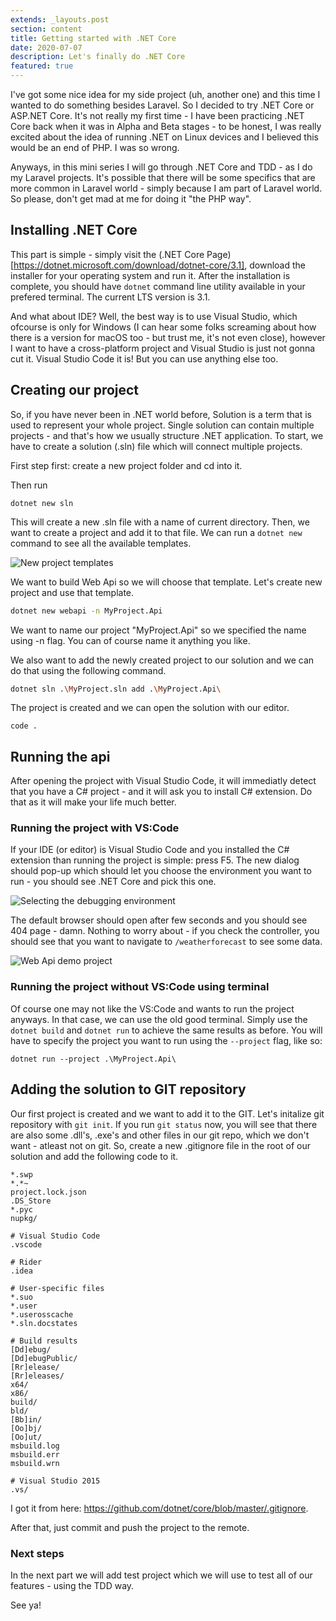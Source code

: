 ```yaml
---
extends: _layouts.post
section: content
title: Getting started with .NET Core
date: 2020-07-07
description: Let's finally do .NET Core
featured: true
---
```


I've got some nice idea for my side project (uh, another one) and this time I wanted to do something besides Laravel. So I decided to try .NET Core or ASP.NET Core. It's not really my first time - I have been practicing .NET Core back when it was in Alpha and Beta stages - to be honest, I was really excited about the idea of running .NET on Linux devices and I believed this would be an end of PHP. I was so wrong. 

Anyways, in this mini series I will go through .NET Core and TDD - as I do my Laravel projects. It's possible that there will be some specifics that are more common in Laravel world - simply because I am part of Laravel world. So please, don't get mad at me for doing it "the PHP way".

## Installing .NET Core

This part is simple - simply visit the (.NET Core Page)[https://dotnet.microsoft.com/download/dotnet-core/3.1], download the installer for your operating system and run it. After the installation is complete, you should have `dotnet` command line utility available in your prefered terminal. The current LTS version is 3.1.

And what about IDE? Well, the best way is to use Visual Studio, which ofcourse is only for Windows (I can hear some folks screaming about how there is a version for macOS too - but trust me, it's not even close), however I want to have a cross-platform project and Visual Studio is just not gonna cut it. Visual Studio Code it is! But you can use anything else too.

## Creating our project

So, if you have never been in .NET world before, Solution is a term that is used to represent your whole project. Single solution can contain multiple projects - and that's how we usually structure .NET application. To start, we have to create a solution (.sln) file which will connect multiple projects.

First step first: create a new project folder and cd into it.

Then run

`dotnet new sln`

This will create a new .sln file with a name of current directory. Then, we want to create a project and add it to that file. We can run a `dotnet new` command to see all the available templates.

![New project templates](/assets/img/posts/getting-started-with-dot-net-core/dot-net-core-new-project-templates.jpg)

We want to build Web Api so we will choose that template. Let's create new project and use that template.

```bash
dotnet new webapi -n MyProject.Api
```

We want to name our project "MyProject.Api" so we specified the name using -n flag. You can of course name it anything you like.

We also want to add the newly created project to our solution and we can do that using the following command.

```sh
dotnet sln .\MyProject.sln add .\MyProject.Api\
```

The project is created and we can open the solution with our editor.

```
code .
```

## Running the api

After opening the project with Visual Studio Code, it will immediatly detect that you have a C# project - and it will ask you to install C# extension. Do that as it will make your life much better. 

### Running the project with VS:Code

If your IDE (or editor) is Visual Studio Code and you installed the C# extension than running the project is simple: press F5. The new dialog should pop-up which should let you choose the environment you want to run - you should see .NET Core and pick this one.

![Selecting the debugging environment](/assets/img/posts/getting-started-with-dot-net-core/dot-net-core-debuging-environments.jpg)

The default browser should open after few seconds and you should see 404 page - damn. Nothing to worry about - if you check the controller, you should see that you want to navigate to `/weatherforecast` to see some data.

![Web Api demo project](/assets/img/posts/getting-started-with-dot-net-core/dot-net-core-default-project-demo-data.jpg)

### Running the project without VS:Code using terminal

Of course one may not like the VS:Code and wants to run the project anyways. In that case, we can use the old good terminal. Simply use the `dotnet build` and `dotnet run` to achieve the same results as before. You will have to specify the project you want to run using the `--project` flag, like so:

```
dotnet run --project .\MyProject.Api\
```

## Adding the solution to GIT repository

Our first project is created and we want to add it to the GIT. Let's initalize git repository with `git init`. If you run `git status` now, you will see that there are also some .dll's, .exe's and other files in our git repo, which we don't want - atleast not on git. So, create a new .gitignore file in the root of our solution and add the following code to it.

```
*.swp
*.*~
project.lock.json
.DS_Store
*.pyc
nupkg/

# Visual Studio Code
.vscode

# Rider
.idea

# User-specific files
*.suo
*.user
*.userosscache
*.sln.docstates

# Build results
[Dd]ebug/
[Dd]ebugPublic/
[Rr]elease/
[Rr]eleases/
x64/
x86/
build/
bld/
[Bb]in/
[Oo]bj/
[Oo]ut/
msbuild.log
msbuild.err
msbuild.wrn

# Visual Studio 2015
.vs/
```

I got it from here: https://github.com/dotnet/core/blob/master/.gitignore.

After that, just commit and push the project to the remote.

### Next steps

In the next part we will add test project which we will use to test all of our features - using the TDD way.

See ya!
